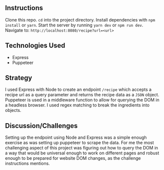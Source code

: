 ## Instructions

Clone this repo. `cd` into the project directory. Install dependencies with `npm install` or `yarn`. Start the server by running `yarn dev` or `npm run dev`. Navigate to: ```http://localhost:8080/recipe?url=<url>```

## Technologies Used
- Express
- Puppeteer

## Strategy

I used Express with Node to create an endpoint `/recipe` which accepts a recipe url as a query parameter and returns the recipe data as a `JSON` object. Puppeteer is used in a middleware function to allow for querying the DOM in a headless browser. I used regex matching to break the ingredients into objects.

## Discussion/Challenges

Setting up the endpoint using Node and Express was a simple enough exercise as was setting up puppeteer to scrape the data. For me the most challenging aspect of this project was figuring out how to query the DOM in a way that would be universal enough to work on different pages and robust enough to be prepared for website DOM changes, as the challenge instructions mentions.
